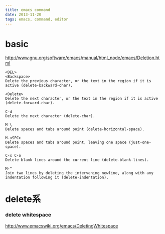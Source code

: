 ```yaml
---
title: emacs command
date: 2013-11-20
tags: emacs, command, editor
---
```



# basic
<http://www.gnu.org/software/emacs/manual/html_node/emacs/Deletion.html>
```
<DEL>
<Backspace>
Delete the previous character, or the text in the region if it is active (delete-backward-char).

<Delete>
Delete the next character, or the text in the region if it is active (delete-forward-char).

C-d
Delete the next character (delete-char).

M-\
Delete spaces and tabs around point (delete-horizontal-space).

M-<SPC>
Delete spaces and tabs around point, leaving one space (just-one-space).

C-x C-o
Delete blank lines around the current line (delete-blank-lines).

M-^
Join two lines by deleting the intervening newline, along with any indentation following it (delete-indentation).

```

# delete系

### delete whitespace
<http://www.emacswiki.org/emacs/DeletingWhitespace>

